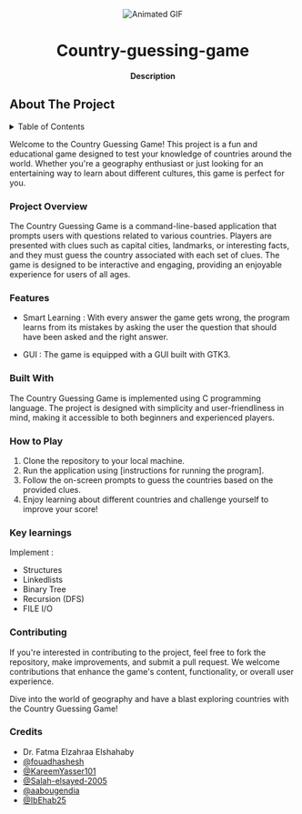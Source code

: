 <p align="center">
  <img src="https://media4.giphy.com/media/VI2UC13hwWin1MIfmi/giphy.gif?cid=ecf05e477i2c7rbnvoxvvte01xq2lefm0kln5r2f7ffjt6f3&ep=v1_gifs_search&rid=giphy.gif&ct=g" alt="Animated GIF">
</p>

 <h1 align="center">Country-guessing-game</h1>
<p align="center"><strong>Description</strong>
<br/>
<h2>About The Project</h2>
<details>
  <summary>Table of Contents</summary>
  <ol>
    <li>
      <a href="#project-overview">Project Overview</a>
    </li>
    <li>
      <a href="#features">Features</a>
      <ul>
        <li><a href="#built-with">Built With</a></li>
        <li><a href="#how-to-play">How to Play</a></li>
      </ul>
    </li>
    <li><a href="#key-learnings">Key learnings</a></li>
    <li><a href="#contributing">Contributing</a></li>
    <li><a href="#credits">Credits</a></li>
  </ol>
</details>


Welcome to the Country Guessing Game! This project is a fun and educational game designed to test your knowledge of countries around the world. Whether you're a geography enthusiast or just looking for an entertaining way to learn about different cultures, this game is perfect for you.


### Project Overview

The Country Guessing Game is a command-line-based application that prompts users with questions related to various countries. Players are presented with clues such as capital cities, landmarks, or interesting facts, and they must guess the country associated with each set of clues. The game is designed to be interactive and engaging, providing an enjoyable experience for users of all ages.

### Features
  
-  Smart Learning :   With every answer the game gets wrong, the program learns from its mistakes by asking the user the question that should have been asked and the right answer.

- GUI : The game is equipped with a GUI built with GTK3.


### Built With

The Country Guessing Game is implemented using C programming language. The project is designed with simplicity and user-friendliness in mind, making it accessible to both beginners and experienced players.

### How to Play

1. Clone the repository to your local machine.
2. Run the application using [instructions for running the program].
3. Follow the on-screen prompts to guess the countries based on the provided clues.
4. Enjoy learning about different countries and challenge yourself to improve your score!


### Key learnings 

 Implement :
 
- Structures
- Linkedlists
- Binary Tree
- Recursion (DFS)
- FILE I/O


### Contributing
If you're interested in contributing to the project, feel free to fork the repository, make improvements, and submit a pull request. We welcome contributions that enhance the game's content, functionality, or overall user experience.

Dive into the world of geography and have a blast exploring countries with the Country Guessing Game!

### Credits

- Dr. Fatma Elzahraa Elshahaby
- [@fouadhashesh](https://github.com/fouadhashesh)
- [@KareemYasser101](https://github.com/KareemYasser101)
- [@Salah-elsayed-2005](https://github.com/Salah-elsayed-2005)
- [@aabougendia](https://github.com/aabougendia)
- [@IbEhab25](https://github.com/IbEhab25)
